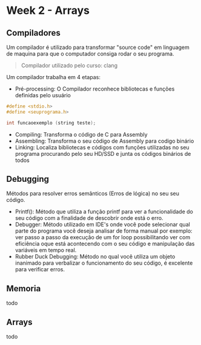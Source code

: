 # Week 2 - Arrays

## Compiladores
Um compilador é utilizado para transformar "source code" em linguagem de maquina para que o computador consiga rodar o seu programa.
> Compilador utilizado pelo curso: clang


Um compilador trabalha em 4 etapas:
- Pré-processing: O Compilador reconhece bibliotecas e funções definidas pelo usuário
```c
#define <stdio.h>
#define <seuprograma.h>

int funcaoexemplo (string teste);
```
- Compiling: Transforma o código de C para Assembly
- Assembling: Transforma o seu código de Assembly para codigo binário
- Linking: Localiza bibliotecas e códigos com funções utilizadas no seu programa procurando pelo seu HD/SSD e junta os códigos binários de todos  

## Debugging
Métodos para resolver erros semânticos (Erros de lógica) no seu seu código.
- Printf(): Método que utiliza a função printf para ver a funcionalidade do seu código com a finalidade
de descobrir onde está o erro.
- Debugger: Método utilizado em IDE's onde você pode selecionar qual parte do programa você deseja analisar de forma manual
por exemplo: ver passo a passo da execução de um for loop possibilitando ver com eficiência oque está acontecendo com o seu código
e manipulação das variáveis em tempo real.
- Rubber Duck Debugging: Método no qual você utiliza um objeto inanimado para verbalizar o funcionamento do seu código, é excelente para
verificar erros.

## Memoria
todo

## Arrays
todo

